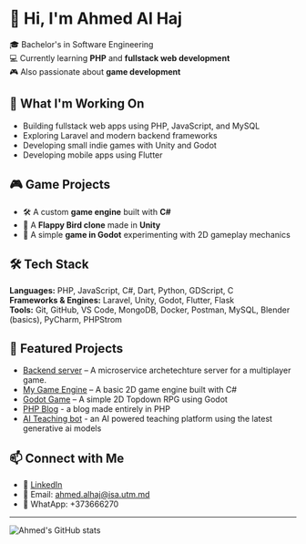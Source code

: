 # 👋 Hi, I'm Ahmed Al Haj

🎓 Bachelor's in Software Engineering  
💻 Currently learning **PHP** and **fullstack web development**  
🎮 Also passionate about **game development**

## 🚀 What I'm Working On

- Building fullstack web apps using PHP, JavaScript, and MySQL
- Exploring Laravel and modern backend frameworks
- Developing small indie games with Unity and Godot
- Developing mobile apps using Flutter

## 🎮 Game Projects

- 🛠️ A custom **game engine** built with **C#**
- 🐤 A **Flappy Bird clone** made in **Unity**
- 🎲 A simple **game in Godot** experimenting with 2D gameplay mechanics

## 🛠️ Tech Stack

**Languages:** PHP, JavaScript, C#, Dart, Python, GDScript, C  
**Frameworks & Engines:** Laravel, Unity, Godot, Flutter, Flask  
**Tools:** Git, GitHub, VS Code, MongoDB, Docker, Postman, MySQL, Blender (basics), PyCharm, PHPStrom

## 📂 Featured Projects

- [Backend server](https://github.com/Drkiller325/the_brave_six) – A microservice archetechture server for a multiplayer game.
- [My Game Engine](https://github.com/Drkiller325/GameEngine) – A basic 2D game engine built with C#  
- [Godot Game](https://github.com/Drkiller325/Heros_of_tomorrow) – A simple 2D Topdown RPG using Godot
- [PHP Blog](https://github.com/Drkiller325/php_blog) - a blog made entirely in PHP
- [AI Teaching bot](https://github.com/Drkiller325/AI_Teaching_bot) - an AI powered teaching platform using the latest generative ai models

## 📫 Connect with Me

- 💼 [LinkedIn](https://www.linkedin.com/in/ahmed-al-haj-244157300)  
- 📧 Email: ahmed.alhaj@isa.utm.md
- 📲 WhatApp: +373666270

---

<!-- Optional GitHub stats -->
![Ahmed's GitHub stats](https://github-readme-stats.vercel.app/api?username=Drkiller325&show_icons=true&theme=tokyonight)
